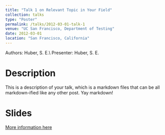 ```yaml
---
title: "Talk 1 on Relevant Topic in Your Field"
collection: talks
type: "Poster"
permalink: /talks/2012-03-01-talk-1
venue: "UC San Francisco, Department of Testing"
date: 2012-03-01
location: "San Francisco, California"
---
```


Authors: Huber, S. E.\\
Presenter: Huber, S. E.

Description
======
This is a description of your talk, which is a markdown files that can be all markdown-ified like any other post. Yay markdown!

Slides
======
[More information here](http://academicpages.github.io/files/slides1.pdf)